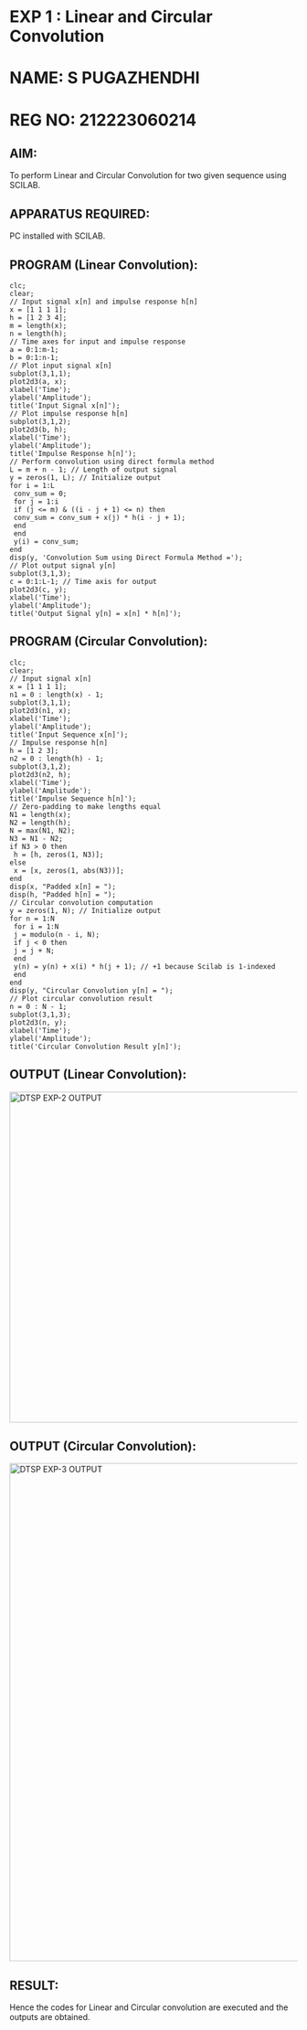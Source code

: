 # EXP 1 : Linear and Circular Convolution
# NAME: S PUGAZHENDHI
# REG NO: 212223060214

## AIM: 

 To perform Linear and Circular Convolution for two given sequence using SCILAB. 

## APPARATUS REQUIRED: 
PC installed with SCILAB. 

## PROGRAM (Linear Convolution): 
```
clc;
clear;
// Input signal x[n] and impulse response h[n]
x = [1 1 1 1];
h = [1 2 3 4];
m = length(x);
n = length(h);
// Time axes for input and impulse response
a = 0:1:m-1;
b = 0:1:n-1;
// Plot input signal x[n]
subplot(3,1,1);
plot2d3(a, x);
xlabel('Time');
ylabel('Amplitude');
title('Input Signal x[n]');
// Plot impulse response h[n]
subplot(3,1,2);
plot2d3(b, h);
xlabel('Time');
ylabel('Amplitude');
title('Impulse Response h[n]');
// Perform convolution using direct formula method
L = m + n - 1; // Length of output signal
y = zeros(1, L); // Initialize output
for i = 1:L
 conv_sum = 0;
 for j = 1:i
 if (j <= m) & ((i - j + 1) <= n) then
 conv_sum = conv_sum + x(j) * h(i - j + 1);
 end
 end
 y(i) = conv_sum;
end
disp(y, 'Convolution Sum using Direct Formula Method =');
// Plot output signal y[n]
subplot(3,1,3);
c = 0:1:L-1; // Time axis for output
plot2d3(c, y);
xlabel('Time');
ylabel('Amplitude');
title('Output Signal y[n] = x[n] * h[n]');

```

## PROGRAM (Circular Convolution): 
```
clc;
clear;
// Input signal x[n]
x = [1 1 1 1];
n1 = 0 : length(x) - 1;
subplot(3,1,1);
plot2d3(n1, x);
xlabel('Time');
ylabel('Amplitude');
title('Input Sequence x[n]');
// Impulse response h[n]
h = [1 2 3];
n2 = 0 : length(h) - 1;
subplot(3,1,2);
plot2d3(n2, h);
xlabel('Time');
ylabel('Amplitude');
title('Impulse Sequence h[n]');
// Zero-padding to make lengths equal
N1 = length(x);
N2 = length(h);
N = max(N1, N2);
N3 = N1 - N2;
if N3 > 0 then
 h = [h, zeros(1, N3)];
else
 x = [x, zeros(1, abs(N3))];
end
disp(x, "Padded x[n] = ");
disp(h, "Padded h[n] = ");
// Circular convolution computation
y = zeros(1, N); // Initialize output
for n = 1:N
 for i = 1:N
 j = modulo(n - i, N);
 if j < 0 then
 j = j + N;
 end
 y(n) = y(n) + x(i) * h(j + 1); // +1 because Scilab is 1-indexed
 end
end
disp(y, "Circular Convolution y[n] = ");
// Plot circular convolution result
n = 0 : N - 1;
subplot(3,1,3);
plot2d3(n, y);
xlabel('Time');
ylabel('Amplitude');
title('Circular Convolution Result y[n]'); 

```

## OUTPUT (Linear Convolution): 
<img width="756" height="579" alt="DTSP EXP-2 OUTPUT" src="https://github.com/user-attachments/assets/a22e5e86-b548-49cc-84c4-6640c28ca3cf" />


## OUTPUT (Circular Convolution): 
<img width="1718" height="872" alt="DTSP EXP-3 OUTPUT" src="https://github.com/user-attachments/assets/a9c02abd-aeed-4082-a3ff-55b2de1ef211" />


## RESULT: 
Hence the codes for Linear and Circular convolution are executed and the outputs are obtained. 
